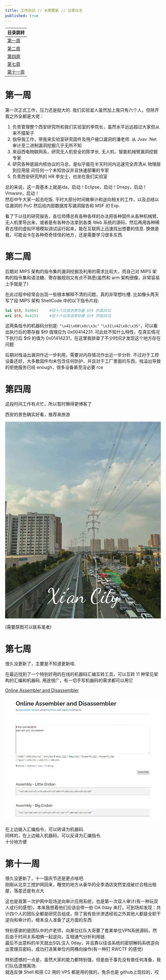 ```yaml
---
title: 工作杂记 // 长期更新 // 记录日志
published: true
---
```


| 目录跳转 |
|--------|
| [第一周](#第一周) |
| [第二周](#第二周) |
| [第四周](#第四周) |
| [第七周](#第七周) |
| [第十一周](#第十一周) |

# [](#header-31)第一周

第一次正式工作，压力还是挺大的. 我们实验室人虽然加上我只有六个人，但除开我之外全都是大佬：  
1. 负责管理整个西安研究所和我们实验室的李院长，虽然水平远远超过大家但从来不摆架子  
2. 指导我工作，带我来实验室研究固件及用户接口漏洞的潘老师. 从 Jvav .Net 审计至二进制漏洞挖掘几乎无所不知  
3. 来自西电物联网系，研究无人机安全的陈学长. 无人机、智能机械臂漏洞挖掘专家  
4. 研究各种底层内核协议的马总，是似乎能在半天时间内迅速完全弄清从 物理层到应用层 间任何一个未知协议并且快速部署的专家  
5. 负责西安研究所的 HR 李女士，也坐在我们实验室  

总的来说，这一周基本上就是ida，启动！Eclipse，启动！Dnspy，启动！Vmware，启动！  
然后中午大家一起去吃饭. 平时大部分时间做审计和逆向相关的工作，以及总结以往漏洞的 PoC 然后给内部数据库写漏洞报告和 MSF 的 Exp.  

看了下以往的研究报告，各位师傅总有各种各样的办法把各种固件从各种机械臂、无人机里导出来，或者是有各种办法拿到各类 Web 系统的源码，然后再用各种稀奇古怪的虚拟环境模拟调试运行起来，能在互联网上迅速找出想要的信息. 换做是我，可能会卡在各种奇奇怪怪的地方，还是需要学习很多东西.  

# [](#header-31)第二周

后期对 MIPS 架构的指令集的漏洞挖掘及利用的需求比较大，而自己对 MIPS 架构的指令集和语法糖、寄存器规则又有点不熟悉(虽然和 arm 架构很像，非常容易上手就是了)

在此过程中经常会出现一些根本解释不清的问题，真的非常想吐槽. 比如像头两天写了段 MIPS 架构 ShellCode 中的以下指令片段: 

```mips
lui $t9, 0x0041     #低十六位放进寄存器 $t9 的高16位
ori $t9, 0x4231     #低十六位放进寄存器 $t9 的低16位
```

这两条指令的机器码分别是: `"\x41\x00\x0c\x3c"` `"\x31\x42\x8c\x35"`，可以看出执行后的寄存器 $t9 值理应为 0x00414231. 可此处不知什么特性，在真实情况下执行后 $t9 的值为 0x01414231，在这里我排查了不少时间才发现这个地方存在问题

后期对栈溢出漏洞作近一步利用，需要对内存情况作出近一步分析. 不过对于工控设备还好，大多数固件均未包含任何防护，并且对于工厂里面的东西，栈溢出导致的拒绝服务已经 enough，很多设备甚至没必要 rce

# [](#header-31)第四周

这段时间工作有点忙，所以暂时懒得更博客了

西安的景色确实好看，推荐来旅游

![/image/flag.jpg](/image/flag1.jpg)

(需要原图可以联系笔者)

# [](#header-31)第七周

很久没更新了，主要是不知道更新啥.  

在最近找到了一个特别好用的在线的机器码汇编互转工具，可以互转 11 种常见架构的汇编和机器码. 用途很广，有一切手写机器码的需求都可以用它

[Online Assembler and Disassembler](https://shell-storm.org/online/Online-Assembler-and-Disassembler/?inst=li+%24t9%2C+0x01432DF0%0D%0Aaddi+%24t9%2C+%24t9%2C+-0x1000000&arch=mips32&as_format=inline#assembly)

![/image/flag.jpg](/image/2024-09-05-1.png)

在上边输入汇编指令，可以转译为机器码.  
同样的，在上边输入机器码，可以反译为汇编指令.  
十分地方便

# [](#header-31)第十一周

很久没更新了，十一国庆节还是更点啥吧.  
刚刚从北京工控护网回来，睡觉的地方从豪华的全季酒店突然变成破烂合租出租屋，落差还是有点大  

这也是我第一次护网中现场逆向审计应用系统，也是第一次双人审计(有一种玩双人成行的感觉)，本来我想着他们应该会带一些 OA 0day 来打，可到场却发现：共计四个人的团队全都是研究员组成，除了我有些许渗透经验之外其他人都是全职干逆向和审计的，根本没人准备了这方面的东西

特别感谢的是团队中的卢老师，向某位红队大哥要了套某单位VPN系统源码，然后由于时间关系咱俩一起逆向，互相通气分析利用链.  
最后不出意料的半天就出SQL注入 0day，并且靠以往该系统的密钥解码系统逆向出管理员密码，成功打进某单位内网横向操作(有一种打 RWCTF 的感觉)

特别遗憾的一点是，虽然大家的能力都特别强，但是由于事先没有做任何准备，我们队伍遗憾离场.  
就连反弹 Shell 和搭 C2 用的 VPS 都是用的我的，免杀也是 github上现拉的，哎
